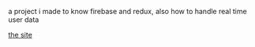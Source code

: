 a project i made to know firebase and redux, also how to handle real time user data

<a href="[https://web.app/](https://linkedin-clone-kdiff.web.app/)"> the site </a>
